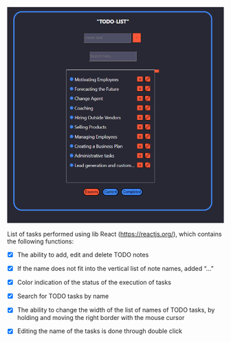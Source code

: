 
<img alt="screenshot" src="./src/assets/images/screenshot.png/"/>


List of tasks performed using lib React (https://reactjs.org/), which contains the following functions:

- [x] The ability to add, edit and delete TODO notes
- [x] If the name does not fit into the vertical list of note names, added “…”
- [x] Color indication of the status of the execution of tasks
- [x] Search for TODO tasks by name
- [x] The ability to change the width of the list of names of TODO tasks, by holding and moving the right border with the mouse cursor
- [x] Editing the name of the tasks is done through double click




